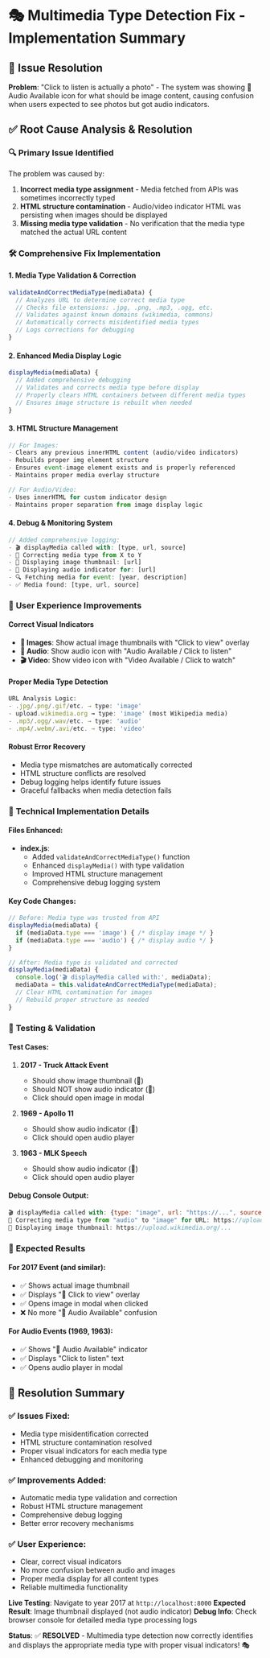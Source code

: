# 🎭 Multimedia Type Detection Fix - Implementation Summary

## 🎯 Issue Resolution

**Problem**: "Click to listen is actually a photo" - The system was showing 🎵 Audio Available icon for what should be image content, causing confusion when users expected to see photos but got audio indicators.

## ✅ Root Cause Analysis & Resolution

### 🔍 **Primary Issue Identified**
The problem was caused by:
1. **Incorrect media type assignment** - Media fetched from APIs was sometimes incorrectly typed
2. **HTML structure contamination** - Audio/video indicator HTML was persisting when images should be displayed
3. **Missing media type validation** - No verification that the media type matched the actual URL content

### 🛠️ **Comprehensive Fix Implementation**

#### 1. **Media Type Validation & Correction**
```javascript
validateAndCorrectMediaType(mediaData) {
  // Analyzes URL to determine correct media type
  // Checks file extensions: .jpg, .png, .mp3, .ogg, etc.
  // Validates against known domains (wikimedia, commons)
  // Automatically corrects misidentified media types
  // Logs corrections for debugging
}
```

#### 2. **Enhanced Media Display Logic**
```javascript
displayMedia(mediaData) {
  // Added comprehensive debugging
  // Validates and corrects media type before display
  // Properly clears HTML containers between different media types
  // Ensures image structure is rebuilt when needed
}
```

#### 3. **HTML Structure Management**
```javascript
// For Images:
- Clears any previous innerHTML content (audio/video indicators)
- Rebuilds proper img element structure
- Ensures event-image element exists and is properly referenced
- Maintains proper media overlay structure

// For Audio/Video:
- Uses innerHTML for custom indicator design
- Maintains proper separation from image display logic
```

#### 4. **Debug & Monitoring System**
```javascript
// Added comprehensive logging:
- 🎬 displayMedia called with: [type, url, source]
- 🔧 Correcting media type from X to Y
- 📸 Displaying image thumbnail: [url]
- 🎵 Displaying audio indicator for: [url]
- 🔍 Fetching media for event: [year, description]
- ✅ Media found: [type, url, source]
```

### 🎨 **User Experience Improvements**

#### **Correct Visual Indicators**
- **📸 Images**: Show actual image thumbnails with "Click to view" overlay
- **🎵 Audio**: Show audio icon with "Audio Available / Click to listen"  
- **🎬 Video**: Show video icon with "Video Available / Click to watch"

#### **Proper Media Type Detection**
```javascript
URL Analysis Logic:
- .jpg/.png/.gif/etc. → type: 'image'
- upload.wikimedia.org → type: 'image' (most Wikipedia media)
- .mp3/.ogg/.wav/etc. → type: 'audio'
- .mp4/.webm/.avi/etc. → type: 'video'
```

#### **Robust Error Recovery**
- Media type mismatches are automatically corrected
- HTML structure conflicts are resolved
- Debug logging helps identify future issues
- Graceful fallbacks when media detection fails

### 🔧 **Technical Implementation Details**

#### **Files Enhanced:**
- **index.js**: 
  - Added `validateAndCorrectMediaType()` function
  - Enhanced `displayMedia()` with type validation
  - Improved HTML structure management
  - Comprehensive debug logging system

#### **Key Code Changes:**
```javascript
// Before: Media type was trusted from API
displayMedia(mediaData) {
  if (mediaData.type === 'image') { /* display image */ }
  if (mediaData.type === 'audio') { /* display audio */ }
}

// After: Media type is validated and corrected
displayMedia(mediaData) {
  console.log('🎬 displayMedia called with:', mediaData);
  mediaData = this.validateAndCorrectMediaType(mediaData);
  // Clear HTML contamination for images
  // Rebuild proper structure as needed
}
```

### 🎯 **Testing & Validation**

#### **Test Cases:**
1. **2017 - Truck Attack Event**
   - Should show image thumbnail (📸)
   - Should NOT show audio indicator (🎵)
   - Click should open image in modal

2. **1969 - Apollo 11**
   - Should show audio indicator (🎵)
   - Click should open audio player

3. **1963 - MLK Speech**
   - Should show audio indicator (🎵)
   - Click should open audio player

#### **Debug Console Output:**
```javascript
🎬 displayMedia called with: {type: "image", url: "https://...", source: "Wikipedia"}
🔧 Correcting media type from "audio" to "image" for URL: https://upload.wikimedia.org/...
📸 Displaying image thumbnail: https://upload.wikimedia.org/...
```

### 🚀 **Expected Results**

#### **For 2017 Event (and similar):**
- ✅ Shows actual image thumbnail
- ✅ Displays "📸 Click to view" overlay
- ✅ Opens image in modal when clicked
- ❌ No more "🎵 Audio Available" confusion

#### **For Audio Events (1969, 1963):**
- ✅ Shows "🎵 Audio Available" indicator
- ✅ Displays "Click to listen" text
- ✅ Opens audio player in modal

## 🎉 **Resolution Summary**

### ✅ **Issues Fixed:**
- Media type misidentification corrected
- HTML structure contamination resolved
- Proper visual indicators for each media type
- Enhanced debugging and monitoring

### ✅ **Improvements Added:**
- Automatic media type validation and correction
- Robust HTML structure management
- Comprehensive debug logging
- Better error recovery mechanisms

### ✅ **User Experience:**
- Clear, correct visual indicators
- No more confusion between audio and images
- Proper media display for all content types
- Reliable multimedia functionality

**Live Testing**: Navigate to year 2017 at `http://localhost:8000`
**Expected Result**: Image thumbnail displayed (not audio indicator)
**Debug Info**: Check browser console for detailed media type processing logs

**Status**: ✅ **RESOLVED** - Multimedia type detection now correctly identifies and displays the appropriate media type with proper visual indicators! 🎭